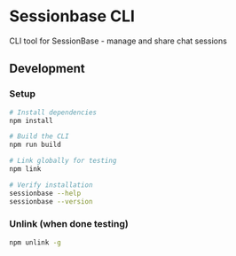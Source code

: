 # Sessionbase CLI

CLI tool for SessionBase - manage and share chat sessions

## Development

### Setup
```bash
# Install dependencies
npm install

# Build the CLI
npm run build

# Link globally for testing
npm link

# Verify installation
sessionbase --help
sessionbase --version
```

### Unlink (when done testing)
```bash
npm unlink -g
```
